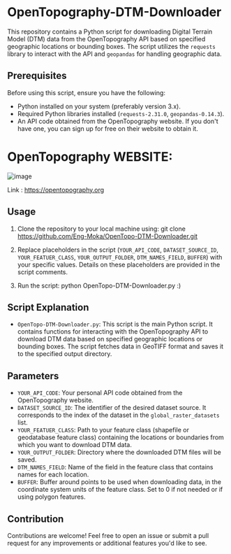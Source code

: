# OpenTopography-DTM-Downloader

This repository contains a Python script for downloading Digital Terrain Model (DTM) data from the OpenTopography API based on specified geographic locations or bounding boxes.
The script utilizes the `requests` library to interact with the API and `geopandas` for handling geographic data.


## Prerequisites

Before using this script, ensure you have the following:

- Python installed on your system (preferably version 3.x).
- Required Python libraries installed (`requests-2.31.0`, `geopandas-0.14.3`).
- An API code obtained from the OpenTopography website. If you don't have one, you can sign up for free on their website to obtain it.


# OpenTopography WEBSITE:

![image](https://github.com/Eng-Moka/OpenTopo-DTM-Downloader/assets/132586649/81c1c581-7df0-47f9-9db6-ea79a71066ba)

Link : https://opentopography.org


## Usage

1. Clone the repository to your local machine using:
  git clone https://github.com/Eng-Moka/OpenTopo-DTM-Downloader.git

2. Replace placeholders in the script (`YOUR_API_CODE`, `DATASET_SOURCE_ID`, `YOUR_FEATUER_CLASS`, `YOUR_OUTPUT_FOLDER`, `DTM_NAMES_FIELD`, `BUFFER`) with your specific values. Details on these placeholders are provided in the script comments.

3. Run the script:  python OpenTopo-DTM-Downloader.py :)


## Script Explanation

- `OpenTopo-DTM-Downloader.py`: This script is the main Python script. It contains functions for interacting with the OpenTopography API to download DTM data based on specified geographic locations or bounding boxes. The script fetches data in GeoTIFF format and saves it to the specified output directory.

## Parameters

- `YOUR_API_CODE`: Your personal API code obtained from the OpenTopography website.
- `DATASET_SOURCE_ID`: The identifier of the desired dataset source. It corresponds to the index of the dataset in the `global_raster_datasets` list.
- `YOUR_FEATUER_CLASS`: Path to your feature class (shapefile or geodatabase feature class) containing the locations or boundaries from which you want to download DTM data.
- `YOUR_OUTPUT_FOLDER`: Directory where the downloaded DTM files will be saved.
- `DTM_NAMES_FIELD`: Name of the field in the feature class that contains names for each location.
- `BUFFER`: Buffer around points to be used when downloading data, in the coordinate system units of the feature class. Set to 0 if not needed or if using polygon features.


## Contribution

Contributions are welcome! Feel free to open an issue or submit a pull request for any improvements or additional features you'd like to see.




  

